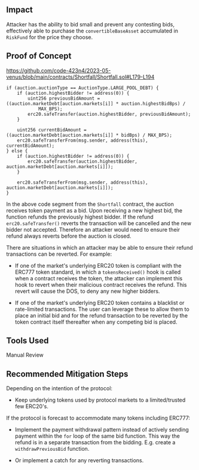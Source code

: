 ## Impact

Attacker has the ability to bid small and prevent any contesting bids, effectively able to purchase the `convertibleBaseAsset` accumulated in `RiskFund` for the price they choose.

## Proof of Concept

https://github.com/code-423n4/2023-05-venus/blob/main/contracts/Shortfall/Shortfall.sol#L179-L194

```
if (auction.auctionType == AuctionType.LARGE_POOL_DEBT) {
    if (auction.highestBidder != address(0)) {
        uint256 previousBidAmount = ((auction.marketDebt[auction.markets[i]] * auction.highestBidBps) /
            MAX_BPS);
        erc20.safeTransfer(auction.highestBidder, previousBidAmount);
    }

    uint256 currentBidAmount = ((auction.marketDebt[auction.markets[i]] * bidBps) / MAX_BPS);
    erc20.safeTransferFrom(msg.sender, address(this), currentBidAmount);
} else {
    if (auction.highestBidder != address(0)) {
        erc20.safeTransfer(auction.highestBidder, auction.marketDebt[auction.markets[i]]);
    }

    erc20.safeTransferFrom(msg.sender, address(this), auction.marketDebt[auction.markets[i]]);
}
```

In the above code segment from the `Shortfall` contract, the auction receives token payment as a bid. Upon receiving a new highest bid, the function refunds the previously highest bidder. If the refund `erc20.safeTransfer()` reverts the transaction will be cancelled and the new bidder not accepted. 
Therefore an attacker would need to ensure their refund always reverts before the auction is closed.

There are situations in which an attacker may be able to ensure their refund transactions can be reverted. For example:
- If one of the market's underlying ERC20 token is compliant with the ERC777 token standard, in which a `tokensReceived()` hook is called when a contract receives the token, the attacker can implement this hook to revert when their malicious contract receives the refund.
This revert will cause the DOS, to deny any new higher bidders.

- If one of the market's underlying ERC20 token contains a blacklist or rate-limited transactions. The user can leverage these to allow them to place an initial bid and for the refund transaction to be reverted by the token contract itself thereafter when any competing bid is placed.

## Tools Used
Manual Review

## Recommended Mitigation Steps

Depending on the intention of the protocol:

- Keep underlying tokens used by protocol markets to a limited/trusted few ERC20's.

If the protocol is forecast to accommodate many tokens including ERC777:

- Implement the payment withdrawal pattern instead of actively sending payment within the `for` loop of the same bid function. This way the refund is in a separate transaction from the bidding. E.g. create a `withdrawPreviousBid` function.

- Or implement a catch for any reverting transactions.